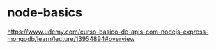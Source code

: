 # node-basics
https://www.udemy.com/curso-basico-de-apis-com-nodejs-express-mongodb/learn/lecture/13954894#overview
